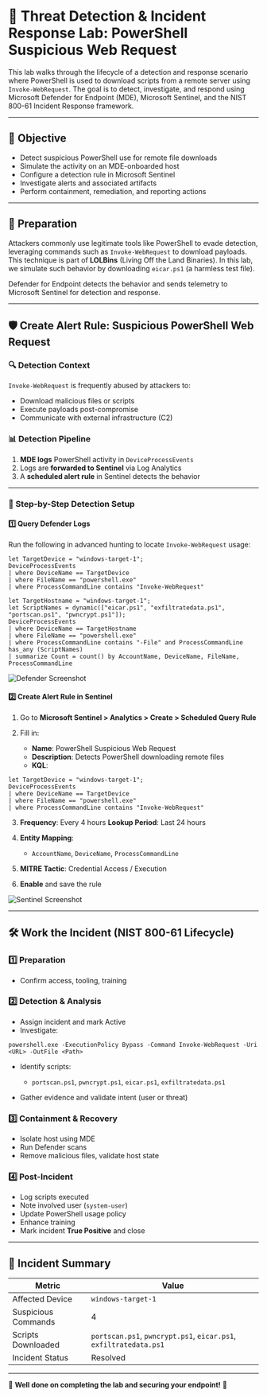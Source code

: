 # 🧪 Threat Detection & Incident Response Lab: PowerShell Suspicious Web Request

This lab walks through the lifecycle of a detection and response scenario where PowerShell is used to download scripts from a remote server using `Invoke-WebRequest`. The goal is to detect, investigate, and respond using Microsoft Defender for Endpoint (MDE), Microsoft Sentinel, and the NIST 800-61 Incident Response framework.

---

## 🌟 Objective

* Detect suspicious PowerShell use for remote file downloads
* Simulate the activity on an MDE-onboarded host
* Configure a detection rule in Microsoft Sentinel
* Investigate alerts and associated artifacts
* Perform containment, remediation, and reporting actions

---

## 🧰 Preparation

Attackers commonly use legitimate tools like PowerShell to evade detection, leveraging commands such as `Invoke-WebRequest` to download payloads. This technique is part of **LOLBins** (Living Off the Land Binaries). In this lab, we simulate such behavior by downloading `eicar.ps1` (a harmless test file).

Defender for Endpoint detects the behavior and sends telemetry to Microsoft Sentinel for detection and response.

---

## 🛡️ Create Alert Rule: Suspicious PowerShell Web Request

### 🔍 Detection Context

`Invoke-WebRequest` is frequently abused by attackers to:

* Download malicious files or scripts
* Execute payloads post-compromise
* Communicate with external infrastructure (C2)

### 📊 Detection Pipeline

1. **MDE logs** PowerShell activity in `DeviceProcessEvents`
2. Logs are **forwarded to Sentinel** via Log Analytics
3. A **scheduled alert rule** in Sentinel detects the behavior

---

### 🔧 Step-by-Step Detection Setup

#### 1️⃣ Query Defender Logs

Run the following in advanced hunting to locate `Invoke-WebRequest` usage:

```kql
let TargetDevice = "windows-target-1";
DeviceProcessEvents
| where DeviceName == TargetDevice
| where FileName == "powershell.exe"
| where ProcessCommandLine contains "Invoke-WebRequest"
```

```kql
let TargetHostname = "windows-target-1";
let ScriptNames = dynamic(["eicar.ps1", "exfiltratedata.ps1", "portscan.ps1", "pwncrypt.ps1"]);
DeviceProcessEvents
| where DeviceName == TargetHostname
| where FileName == "powershell.exe"
| where ProcessCommandLine contains "-File" and ProcessCommandLine has_any (ScriptNames)
| summarize Count = count() by AccountName, DeviceName, FileName, ProcessCommandLine
```

![Defender Screenshot](https://github.com/user-attachments/assets/49202b3e-736c-411e-8a46-67f60c431387)

#### 2️⃣ Create Alert Rule in Sentinel

1. Go to **Microsoft Sentinel > Analytics > Create > Scheduled Query Rule**
2. Fill in:

   * **Name**: PowerShell Suspicious Web Request
   * **Description**: Detects PowerShell downloading remote files
   * **KQL**:

```kql
let TargetDevice = "windows-target-1";
DeviceProcessEvents
| where DeviceName == TargetDevice
| where FileName == "powershell.exe"
| where ProcessCommandLine contains "Invoke-WebRequest"
```

3. **Frequency**: Every 4 hours
   **Lookup Period**: Last 24 hours
4. **Entity Mapping**:

   * `AccountName`, `DeviceName`, `ProcessCommandLine`
5. **MITRE Tactic**: Credential Access / Execution
6. **Enable** and save the rule

![Sentinel Screenshot](https://github.com/user-attachments/assets/2cb640e9-9471-4439-a545-e3395bd2fd16)

---

## 🛠️ Work the Incident (NIST 800-61 Lifecycle)

### 1️⃣ Preparation

* Confirm access, tooling, training

### 2️⃣ Detection & Analysis

* Assign incident and mark Active
* Investigate:

```plaintext
powershell.exe -ExecutionPolicy Bypass -Command Invoke-WebRequest -Uri <URL> -OutFile <Path>
```

* Identify scripts:

  * `portscan.ps1`, `pwncrypt.ps1`, `eicar.ps1`, `exfiltratedata.ps1`
* Gather evidence and validate intent (user or threat)

### 3️⃣ Containment & Recovery

* Isolate host using MDE
* Run Defender scans
* Remove malicious files, validate host state

### 4️⃣ Post-Incident

* Log scripts executed
* Note involved user (`system-user`)
* Update PowerShell usage policy
* Enhance training
* Mark incident **True Positive** and close

---

## 📍 Incident Summary

| **Metric**          | **Value**                                                         |
| ------------------- | ----------------------------------------------------------------- |
| Affected Device     | `windows-target-1`                                                |
| Suspicious Commands | 4                                                                 |
| Scripts Downloaded  | `portscan.ps1`, `pwncrypt.ps1`, `eicar.ps1`, `exfiltratedata.ps1` |
| Incident Status     | Resolved                                                          |

---

🎉 **Well done on completing the lab and securing your endpoint!** 🔐

